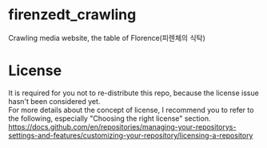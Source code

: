 # firenzedt_crawling
Crawling media website, the table of Florence(피렌체의 식탁)
# License
It is required for you not to re-distribute this repo, because the license issue hasn't been considered yet.  
For more details about the concept of license, I recommend you to refer to the following, especially "Choosing the right license" section.  
https://docs.github.com/en/repositories/managing-your-repositorys-settings-and-features/customizing-your-repository/licensing-a-repository
